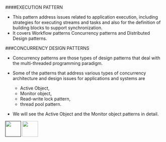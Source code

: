 
####EXECUTION PATTERN

- This pattern address issues related to application execution, including strategies for executing streams and tasks and also for the definition of building blocks to support synchronization. 
- It covers Workflow patterns Concurrency patterns and Distributed Design patterns.



###CONCURRENCY DESIGN PATTERNS

- Concurrency patterns are those types of design patterns that deal with the multi-threaded programming paradigm.
- Some of the patterns that address various types of concurrency architecture and design issues for applications and systems are 
  - Active Object,
  - Monitor object,
  - Read-write lock pattern,
  - thread pool pattern.

- We will see the Active Object and the Monitor object patterns in detail.



[<img src="https://cloud.githubusercontent.com/assets/14101008/11768481/3b7d20d6-a18b-11e5-95fe-a422966f4c03.png" width="50" height="50"></img>]()
[<img src="https://cloud.githubusercontent.com/assets/14101008/11768482/3d2d0bbc-a18b-11e5-8766-2e7f5b241782.png" width="50" height="50"></img>](https://github.com/hariniiyer/CSCI-5828_Presentation4_Software-Design-Patterns/edit/master/e1.md)
